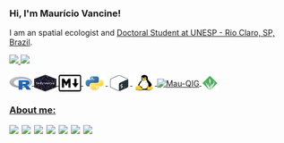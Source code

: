 ### Hi, I'm Maurício Vancine!
I am an spatial ecologist and [Doctoral Student at UNESP - Rio Claro, SP, Brazil](https://ib.rc.unesp.br/#!/pos-graduacao/secao-tecnica-de-pos/programas/ecologia-e-biodiversidade/apresentacao-novo/). 

<div>
  <a href="https://github.com/mauriciovancine">
  <img height="180em" src="https://github-readme-stats.vercel.app/api?username=mauriciovancine&show_icons=true&theme=dark&include_all_commits=true&count_private=true"/>
  <img height="180em" src="https://github-readme-stats.vercel.app/api/top-langs/?username=mauriciovancine&layout=compact&langs_count=16&theme=dark"/>
<div>
  
<div style="display: inline_block"><br>
  <img align="center" alt="Mau-R" height="30" width="40" src="https://raw.githubusercontent.com/devicons/devicon/master/icons/r/r-original.svg">
  <img align="center" alt="Mau-tidyverse" height="30" width="40" src="https://raw.githubusercontent.com/rstudio/hex-stickers/master/SVG/tidyverse.svg">
  <img align="center" alt="Mau-Markdown" height="30" width="40" src="https://raw.githubusercontent.com/dcurtis/markdown-mark/master/svg/markdown-mark.svg">
  <img align="center" alt="Mau-Python" height="30" width="40" src="https://raw.githubusercontent.com/devicons/devicon/master/icons/python/python-original.svg">
  <img align="center" alt="Mau-Bash" height="30" width="40" src="https://raw.githubusercontent.com/devicons/devicon/master/icons/bash/bash-original.svg">
  <img align="center" alt="Mau-GNU/Linux" height="30" width="40" src="https://raw.githubusercontent.com/devicons/devicon/master/icons/linux/linux-original.svg">
  <img align="center" alt="Mau-QIG" height="30" width="40" src="https://qgis.org/en/_downloads/19636e41148dfd0157ff0db3f7297069/qgis-icon64.svg">
  <img align="center" alt="Mau-GRASS-GIS" height="30" width="30" src="https://raw.githubusercontent.com/OSGeo/grass-website/master/static/images/favicon/android-chrome-192x192.png">
</div>

### About me:

[<img align="left" width="22px" src="https://raw.githubusercontent.com/mauriciovancine/mauriciovancine.github.io.blogdown/master/assets/images/icon.png"/>](https://mauriciovancine.github.io/)
[<img align="left" width="22px" src="https://cdn-icons-png.flaticon.com/512/733/733579.png"/>](https://twitter.com/mauriciovancine)
[<img align="left" width="22px" src="https://orcid.org/assets/vectors/orcid.logo.icon.svg"/>](https://orcid.org/0000-0001-9650-7575)
[<img align="left" width="22px" src="https://publons.com/static/images/logos/square/blue_white_shadow.png"/>](https://publons.com/researcher/1391845/mauricio-vancine/)
[<img align="left" width="22px" src="https://iconape.com/wp-content/files/da/64524/svg/google-scholar.svg"/>](https://scholar.google.com/citations?user=i-2xZBQAAAAJ)
[<img align="left" width="22px" src="https://arquivo.unifesp.br/images/icon/icon_lattes.svg"/>](http://lattes.cnpq.br/9761288418931193)
[<img align="left" width="22px" src="https://cdn-icons-png.flaticon.com/512/124/124011.png"/>](https://www.linkedin.com/in/mauricio-vancine/)
